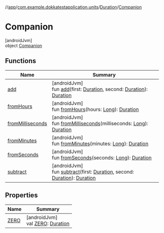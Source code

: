 //[app](../../../../index.md)/[com.example.dokkatestapplication.units](../../index.md)/[Duration](../index.md)/[Companion](index.md)

# Companion

[androidJvm]\
object [Companion](index.md)

## Functions

| Name | Summary |
|---|---|
| [add](add.md) | [androidJvm]<br>fun [add](add.md)(first: [Duration](../index.md), second: [Duration](../index.md)): [Duration](../index.md) |
| [fromHours](from-hours.md) | [androidJvm]<br>fun [fromHours](from-hours.md)(hours: [Long](https://kotlinlang.org/api/latest/jvm/stdlib/kotlin/-long/index.html)): [Duration](../index.md) |
| [fromMilliseconds](from-milliseconds.md) | [androidJvm]<br>fun [fromMilliseconds](from-milliseconds.md)(milliseconds: [Long](https://kotlinlang.org/api/latest/jvm/stdlib/kotlin/-long/index.html)): [Duration](../index.md) |
| [fromMinutes](from-minutes.md) | [androidJvm]<br>fun [fromMinutes](from-minutes.md)(minutes: [Long](https://kotlinlang.org/api/latest/jvm/stdlib/kotlin/-long/index.html)): [Duration](../index.md) |
| [fromSeconds](from-seconds.md) | [androidJvm]<br>fun [fromSeconds](from-seconds.md)(seconds: [Long](https://kotlinlang.org/api/latest/jvm/stdlib/kotlin/-long/index.html)): [Duration](../index.md) |
| [subtract](subtract.md) | [androidJvm]<br>fun [subtract](subtract.md)(first: [Duration](../index.md), second: [Duration](../index.md)): [Duration](../index.md) |

## Properties

| Name | Summary |
|---|---|
| [ZERO](-z-e-r-o.md) | [androidJvm]<br>val [ZERO](-z-e-r-o.md): [Duration](../index.md) |
